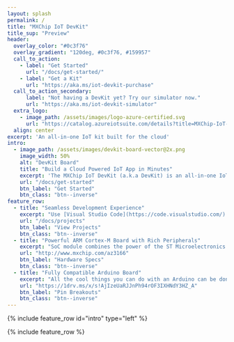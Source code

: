 ```yaml
---
layout: splash
permalink: /
title: "MXChip IoT DevKit"
title_sup: "Preview"
header:
  overlay_color: "#0c3f76"
  overlay_gradient: "120deg, #0c3f76, #159957"
  call_to_action:
    - label: "Get Started"
      url: "/docs/get-started/"
    - label: "Get a Kit"
      url: "https://aka.ms/iot-devkit-purchase"
  call_to_action_secondary:
      label: "Not having a DevKit yet? Try our simulator now."
      url: "https://aka.ms/iot-devkit-simulator"
  extra_logo:
    - image_path: /assets/images/logo-azure-certified.svg
      url: "https://catalog.azureiotsuite.com/details?title=MXChip-IoT-DevKit&source=home-page"
  align: center
excerpt: 'An all-in-one IoT kit built for the cloud'
intro:
  - image_path: /assets/images/devkit-board-vector@2x.png
    image_width: 50%
    alt: "DevKit Board"
    title: "Build a Cloud Powered IoT App in Minutes"
    excerpt: 'The MXChip IoT DevKit (a.k.a DevKit) is an all-in-one IoT Device Kit, you can use it to develop and prototype IoT (Internet of Things) solutions that take advantage of Microsoft Azure services. It includes an Arduino-compatible development board with rich peripherals and sensors, an open-source board package, and a growing projects catalog.'
    url: "/docs/get-started"
    btn_label: "Get Started"
    btn_class: "btn--inverse"
feature_row:
  - title: "Seamless Development Experience"
    excerpt: "Use [Visual Studio Code](https://code.visualstudio.com/) with [Arduino Extension](https://marketplace.visualstudio.com/items?itemName=vsciot-vscode.vscode-arduino) to quickly build a full-fledged IoT application that integrates multiple services like Azure IoT Hub, Logic App and Cognitive Services. Our projects catalog has innovative samples to help you get started and build your own project."
    url: "/docs/projects"
    btn_label: "View Projects"
    btn_class: "btn--inverse"
  - title: "Powerful ARM Cortex-M Board with Rich Peripherals"
    excerpt: "SoC module combines the power of the ST Microelectronics [STM32F412](http://www.st.com/content/ccc/resource/technical/document/reference_manual/group0/4f/7b/2b/bd/04/b3/49/25/DM00180369/files/DM00180369.pdf/jcr:content/translations/en.DM00180369.pdf) at its core and Cypress [BCM43362](http://www.cypress.com/file/297991/download) for Wi-Fi. The on-board peripherals include an OLED screen, headphone output, stereo microphone and abundant sensors like humidity & temperature, pressure, motion (accelerometer & gyroscope) and magnetometer."
    url: "http://www.mxchip.com/az3166"
    btn_label: "Hardware Specs"
    btn_class: "btn--inverse"
  - title: "Fully Compatible Arduino Board"
    excerpt: "All the cool things you can do with an Arduino can be done with the DevKit. It is targeted for developers to create and prototype IoT projects, using a low-power device, quickly and easily. There are 25 external GPIO pins on the edge connector of the board, allowing you to connect to external sensors and actuators."
    url: "https://1drv.ms/x/s!AjIzeUaRJJnPh94rOF3IXHNdY3HZ_A"
    btn_label: "Pin Breakouts"
    btn_class: "btn--inverse"
---
```


{% include feature_row id="intro" type="left" %}

{% include feature_row %}
